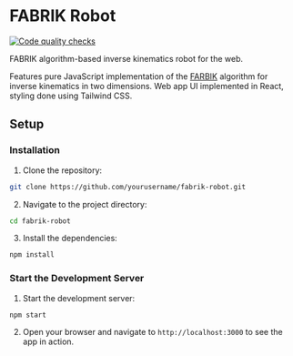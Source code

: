 # FABRIK Robot

[![Code quality checks](https://github.com/maciejzj/fabrik-robot/actions/workflows/ci.yml/badge.svg)](https://github.com/maciejzj/fabrik-robot/actions/workflows/ci.yml)

FABRIK algorithm-based inverse kinematics robot for the web.

Features pure JavaScript implementation of the
[FARBIK](https://doi.org/10.1016/j.gmod.2011.05.003) algorithm for inverse
kinematics in two dimensions. Web app UI implemented in React, styling done
using Tailwind CSS.

## Setup

### Installation

1. Clone the repository:
  ```sh
  git clone https://github.com/yourusername/fabrik-robot.git
  ```
2. Navigate to the project directory:
  ```sh
  cd fabrik-robot
  ```
3. Install the dependencies:
  ```sh
  npm install
  ```

### Start the Development Server

1. Start the development server:
  ```sh
  npm start
  ```
2. Open your browser and navigate to `http://localhost:3000` to see the app in action.

